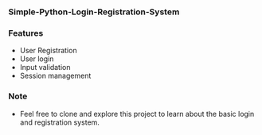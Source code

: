 ### Simple-Python-Login-Registration-System

### Features
- User Registration
- User login
- Input validation
- Session management

### Note
- Feel free to clone and explore this project to learn about the basic login and registration system.


